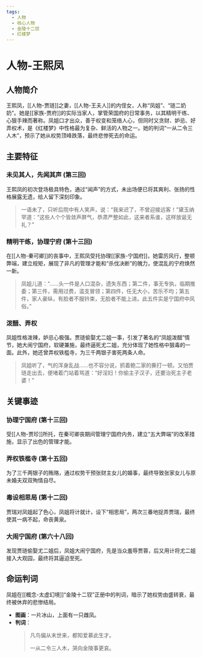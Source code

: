 ```yaml
---
tags:
  - 人物
  - 核心人物
  - 金陵十二钗
  - 红楼梦
---
```


# 人物-王熙凤

## 人物简介

王熙凤，[[人物-贾琏]]之妻，[[人物-王夫人]]的内侄女，人称“凤姐”、“琏二奶奶”。她是[[家族-贾府]]的实际当家人，掌管荣国府的日常事务，以其精明干练、心狠手辣而著称。凤姐口才出众，善于权变和笼络人心，但同时又贪财、妒忌、好弄权术，是《红楼梦》中性格最为复杂、鲜活的人物之一。她的判词“一从二令三人木”，预示了她从权势顶峰跌落，最终悲惨死去的命运。

## 主要特征

### 未见其人，先闻其声 (第三回)
王熙凤的初次登场极具特色，通过“闻声”的方式，未出场便已将其爽利、张扬的性格展露无遗，给人留下深刻印象。
> 一语未了，只听后院中有人笑声，说：“我来迟了，不曾迎接远客！”黛玉纳罕道：“这些人个个皆敛声屏气，恭肃严整如此，这来者系谁，这样放诞无礼？”

### 精明干练，协理宁府 (第十三回)
在[[人物-秦可卿]]的丧事中，王熙凤受托协理[[家族-宁国府]]，她雷厉风行，整顿弊端，建立规矩，展现了非凡的管理才能和“杀伐决断”的魄力，使混乱的宁府焕然一新。
> 凤姐儿道：“……头一件是人口混杂，遗失东西；第二件，事无专执，临期推委；第三件，需用过费，滥支冒领；第四件，任无大小，苦乐不均；第五件，家人豪纵，有脸者不服钤束，无脸者不能上进。此五件实是宁国府中风俗。”

### 泼醋、弄权
凤姐性格泼辣，妒忌心极强。贾琏偷娶尤二姐一事，引发了著名的“凤姐泼醋”情节，她大闹宁国府，软硬兼施，最终逼死尤二姐，充分体现了她性格中狠毒的一面。此外，她还曾弄权铁槛寺，为三千两银子害死两条人命。
> 凤姐听了，气的浑身乱战……也不容分说，抓着鲍二家的撕打一顿。又怕贾琏走出去，便堵着门站着骂道：“好淫妇！你偷主子汉子，还要治死主子老婆！”

## 关键事迹

### 协理宁国府 (第十三回)
受[[人物-贾珍]]所托，在秦可卿丧期间管理宁国府内务，建立“五大弊端”的改革措施，显示了出色的管理才能。

### 弄权铁槛寺 (第十五回)
为了三千两银子的贿赂，通过权势干预张财主女儿的婚事，最终导致张家女儿与原未婚夫双双殉情自尽。

### 毒设相思局 (第十二回)
贾瑞对凤姐起了色心，凤姐将计就计，设下“相思局”，两次三番地捉弄贾瑞，最终使其一病不起，命丧黄泉。

### 大闹宁国府 (第六十八回)
发现贾琏偷娶尤二姐后，凤姐大闹宁国府，先是当众羞辱贾蓉，后又用计将尤二姐接入大观园，最终将其逼迫至死。

## 命运判词

凤姐在[[概念-太虚幻境]]“金陵十二钗”正册中的判词，暗示了她权势由盛转衰，最终被休弃的悲惨结局。

*   **图画**：一片冰山，上面有一只雌凤。
*   **判词**：
    > 凡鸟偏从末世来，都知爱慕此生才。
    >
    > 一从二令三人木，哭向金陵事更哀。
